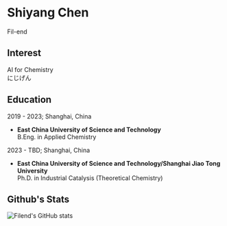 # Shiyang Chen
  Fil-end
## Interest
  AI for Chemistry  
  にじげん  
## Education
2019 - 2023; Shanghai, China
  - **East China University of Science and Technology**  
    B.Eng. in Applied Chemistry  
    
2023 - TBD; Shanghai, China
  - **East China University of Science and Technology/Shanghai Jiao Tong University**  
    Ph.D. in Industrial Catalysis (Theoretical Chemistry)  
## Github's Stats
![Filend's GitHub stats](https://github-readme-stats.vercel.app/api?username=Fil-end&show_icons=true&theme=radical)
